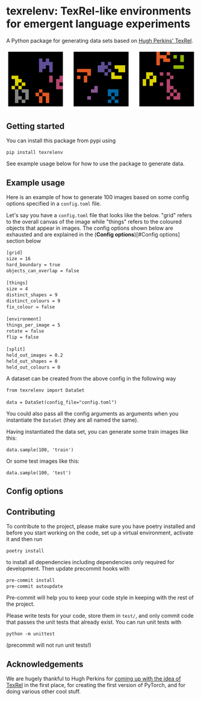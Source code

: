 # texrelenv: TexRel-like environments for emergent language experiments

A Python package for generating data sets based on [Hugh Perkins' TexRel](https://arxiv.org/abs/2105.12804).

![3 example images of the data generated by this library](example.png "Examples")

## Getting started

You can install this package from pypi using

```
pip install texrelenv
```

See example usage below for how to use the package to generate data.

## Example usage

Here is an example of how to generate 100 images based on some config options specified in a `config.toml` file.

Let's say you have a `config.toml` file that looks like the below. "grid" refers to the overall canvas of the image while "things" refers to the coloured objects that appear in images. The config options shown below are exhausted and are explained in the (**Config options**)[#Config options] section below

```
[grid]
size = 16
hard_boundary = true
objects_can_overlap = false

[things]
size = 4
distinct_shapes = 9
distinct_colours = 9
fix_colour = false

[environment]
things_per_image = 5
rotate = false
flip = false

[split]
held_out_images = 0.2
held_out_shapes = 0
held_out_colours = 0
```

A dataset can be created from the above config in the following way

```
from texrelenv import DataSet

data = DataSet(config_file="config.toml")
```

You could also pass all the config arguments as arguments when you instantiate the `DataSet` (they are all named the same).

Having instantiated the data set, you can generate some train images like this:

```
data.sample(100, 'train')
```

Or some test images like this:

```
data.sample(100, 'test')
```

## Config options



## Contributing

To contribute to the project, please make sure you have poetry installed and before you start working on the code, set up a virtual environment, activate it and then run

```
poetry install
```

to install all dependencies including dependencies only required for development. Then update precommit hooks with

```
pre-commit install
pre-commit autoupdate
```

Pre-commit will help you to keep your code style in keeping with the rest of the project.

Please write tests for your code, store them in `test/`, and only commit code that passes the unit tests that already exist. You can run unit tests with

```
python -m unittest
```

(precommit will not run unit tests!)

## Acknowledgements

We are hugely thankful to Hugh Perkins for [coming up with the idea of TexRel](https://arxiv.org/abs/2105.12804) in the first place, for creating the first version of PyTorch, and for doing various other cool stuff.
